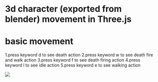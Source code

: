 # 3d character (exported from blender) movement in Three.js

# basic movement

1.press keyword d to see death action
2.press keyword w to see death fire and walk action
3.press keyword f to see death firing action
4.press keyword l to see idle action
5.press keyword e to see walking action

![]('screenshot/character.png')
